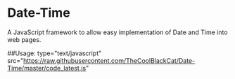 # Date-Time
A JavaScript framework to allow easy implementation of Date and Time into web pages.



##Usage:
type="text/javascript"
src="https://raw.githubusercontent.com/TheCoolBlackCat/Date-Time/master/code_latest.js"
